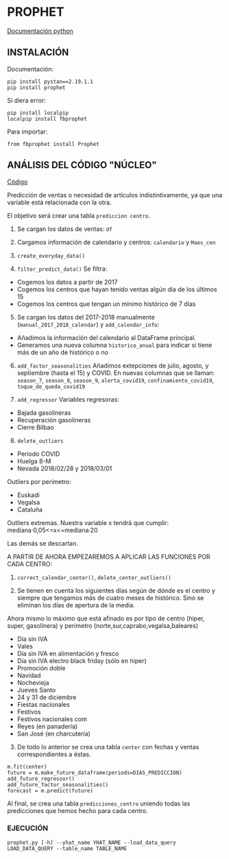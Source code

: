 # PROPHET

[Documentación python](https://facebook.github.io/prophet/docs/quick_start.html#python-api)

## INSTALACIÓN

Documentación:
```
pip install pystan==2.19.1.1
pip install prophet
```

Si diera error:
```
pip install localpip 
localpip install fbprophet
```

Para importar:
```
from fbprophet install Prophet
```

## ANÁLISIS DEL CÓDIGO "NÚCLEO" 

[Código](https://github.com/VERLAR/airflow-code/blob/master/batu-composer-py3/python_functions/dag_ventas_semanales_prophet/main.py)

Predicción de ventas o necesidad de artículos indistintivamente, ya que una variable está relacionada con la otra. 

El objetivo será crear una tabla `prediccion centro`.

1) Se cargan los datos de ventas: `df`

2) Cargamos información de calendario y centros: `calendario` y `Maes_cen`

3) `create_everyday_data()`

4) `filter_predict_data()`
Se filtra:

* Cogemos los datos a partir de 2017
* Cogemos los centros que hayan tenido ventas algún día de los últimos 15
* Cogemos los centros que tengan un mínimo histórico de 7 días

5) Se cargan los datos del 2017-2018 manualmente (`manual_2017_2018_calendar`) y `add_calendar_info`:

* Añadimos la información del calendario al DataFrame principal.
* Generamos una nueva columna `historico_anual` para indicar si tiene más de un año de histórico o no

6) `add_factor_seasonalities`
Añadimos extepciones de julio, agosto, y septiembre (hasta el 15) y COVID. En nuevas columnas que se llaman: `season_7`, `season_8`,  `season_9`, `alerta_covid19`, `confinamiento_covid19`, `toque_de_queda_covid19`

7) `add_regressor`
Variables regresoras:

* Bajada gasolineras
* Recuperación gasolineras
* Cierre Bilbao

8) `delete_outliers`

* Periodo COVID
* Huelga 8-M
* Nevada 2018/02/28 y 2018/03/01

Outliers por perímetro:

* Euskadi
* Vegalsa
* Cataluña

Outliers extremas. Nuestra variable x tendrá que cumplir:
mediana·0,05<=x<=mediana·20

Las demás se descartan.

A PARTIR DE AHORA EMPEZAREMOS A APLICAR LAS FUNCIONES POR CADA CENTRO:

1) `correct_calendar_center()`, `delete_center_outliers()`

2) Se tienen en cuenta los siguientes días según de dónde es el centro y siempre que tengamos más de cuatro meses de histórico. Sino se eliminan los días de apertura de la media.

Ahora mismo lo máximo que está afinado es por tipo de centro (hiper, super, gasolinera) y perímetro (norte,sur,caprabo,vegalsa,baleares)

* Día sin IVA
* Vales
* Día sin IVA en alimentación y fresco
* Día sin IVA electro black friday (sólo en hiper)
* Promoción doble
* Navidad
* Nochevieja
* Jueves Santo
* 24 y 31 de diciembre
* Fiestas nacionales
* Festivos
* Festivos nacionales com
* Reyes (en panadería)
* San José (en charcutería)

3) De todo lo anterior se crea una tabla `center` con fechas y ventas correspondientes a éstas.
```
m.fit(center)
future = m.make_future_dataframe(periods=DIAS_PREDICCION)
add_future_regressor()
add_future_factor_seasonalities()
forecast = m.predict(future)
```

Al final, se crea una tabla `predicciones_centro` uniendo todas las predicciones que hemos hecho para cada centro.

### EJECUCIÓN

```
prophet.py [-h] --yhat_name YHAT_NAME --load_data_query LOAD_DATA_QUERY --table_name TABLE_NAME
```
